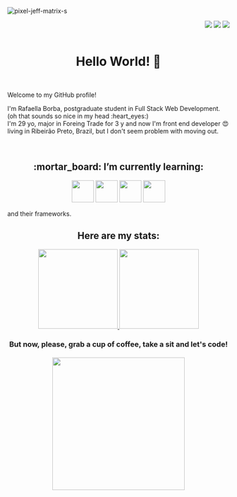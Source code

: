 
![pixel-jeff-matrix-s](https://user-images.githubusercontent.com/99276535/166554655-41470f95-a2fb-488f-8703-2b24295d4692.gif)

<div align="right">
<a href="https://instagram.com/rafaellaborba" target="_blank"><img src="https://img.shields.io/badge/-Instagram-%23E4405F?style=for-the-badge&logo=instagram&logoColor=white" target="_blank"></a>
<a href = "mailto://rafaellavborba@gmail.com"><img src="https://img.shields.io/badge/Gmail-D14836?style=for-the-badge&logo=gmail&logoColor=white" target="_blank"></a>
<a href="https://www.linkedin.com/in/rafaella-borba" target="_blank"><img src="https://img.shields.io/badge/-LinkedIn-%230077B5?style=for-the-badge&logo=linkedin&logoColor=white" target="_blank"></a>   
</div></br>

<h1 align="center">Hello World! 👋</h1></br>
<div flex-columns>
<p>Welcome to my GitHub profile!</p>
  

  <p>I'm Rafaella Borba, postgraduate student in Full Stack Web Development.</br>
(oh that sounds so nice in my head :heart_eyes:)</br>
I'm 29 yo, major in Foreing Trade for 3 y and now I'm front end developer 😍 living in Ribeirão Preto, Brazil,
but I don't seem problem with moving out.
</p></br></div>



<h2 align="center">:mortar_board: I’m currently learning:</h2>
<p align="center">
<img src="https://cdn.jsdelivr.net/gh/devicons/devicon/icons/php/php-plain.svg" width="50" height="50"/> <img src="https://cdn.jsdelivr.net/gh/devicons/devicon/icons/java/java-original.svg" width="50" height="50"/>  <img src="https://cdn.jsdelivr.net/gh/devicons/devicon/icons/javascript/javascript-original.svg" width="50" height="50" /> <img src="https://cdn.jsdelivr.net/gh/devicons/devicon/icons/typescript/typescript-original.svg" width="50" height="50" /></p>


and their frameworks.


<h2 align = "center">Here are my stats:</h3>
   <div align = "center">
  <a href="https://github.com/rafaellavborba">
  <img height="180em" src="https://github-readme-stats.vercel.app/api?username=rafaellavborba&show_icons=true&theme=gruvbox&include_all_commits=true&count_private=true" />
  <img height="180em" src="https://github-readme-stats.vercel.app/api/top-langs/?username=rafaellavborba&layout=compact&langs_count=7&theme=gruvbox" />
 </a>
</div>
  


<h3 align="center" >But now, please, grab a cup of coffee, take a sit and let's code! </br></br><img src="https://user-images.githubusercontent.com/99276535/166556133-976f1928-0f78-4861-be3a-dd7d8867b4e6.gif" width="300" height="300"></h3>


<!--
**rafaellavborba/rafaellavborba** is a ✨ _special_ ✨ repository because its `README.md` (this file) appears on your GitHub profile.

Here are some ideas to get you started:

- 🔭 I’m currently working on ...
- 🌱 I’m currently learning ...
- 👯 I’m looking to collaborate on ...
- 🤔 I’m looking for help with ...
- 💬 Ask me about ...
- 📫 How to reach me: ...
- 😄 Pronouns: ...
- ⚡ Fun fact: ...
-->
